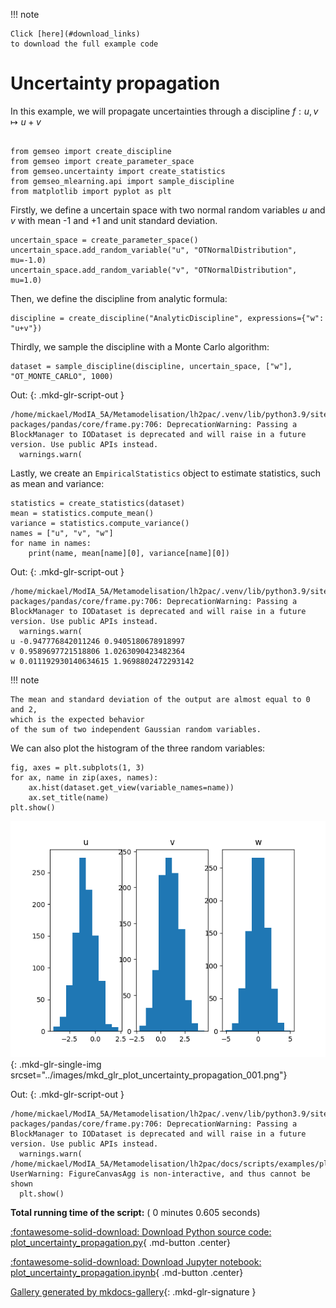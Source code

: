 
<!--
 DO NOT EDIT.
 THIS FILE WAS AUTOMATICALLY GENERATED BY mkdocs-gallery.
 TO MAKE CHANGES, EDIT THE SOURCE PYTHON FILE:
 "docs/scripts/examples/plot_uncertainty_propagation.py"
 LINE NUMBERS ARE GIVEN BELOW.
-->

!!! note

    Click [here](#download_links)
    to download the full example code


Uncertainty propagation
=======================

In this example,
we will propagate uncertainties through a discipline $f:u,v\mapsto u+v$

<!-- GENERATED FROM PYTHON SOURCE LINES 8-15 -->

```{.python }

from gemseo import create_discipline
from gemseo import create_parameter_space
from gemseo.uncertainty import create_statistics
from gemseo_mlearning.api import sample_discipline
from matplotlib import pyplot as plt

```








<!-- GENERATED FROM PYTHON SOURCE LINES 16-19 -->

Firstly,
we define a uncertain space with two normal random variables $u$ and $v$
with mean -1 and +1 and unit standard deviation.

<!-- GENERATED FROM PYTHON SOURCE LINES 19-23 -->

```{.python }
uncertain_space = create_parameter_space()
uncertain_space.add_random_variable("u", "OTNormalDistribution", mu=-1.0)
uncertain_space.add_random_variable("v", "OTNormalDistribution", mu=1.0)

```








<!-- GENERATED FROM PYTHON SOURCE LINES 24-26 -->

Then,
we define the discipline from analytic formula:

<!-- GENERATED FROM PYTHON SOURCE LINES 26-28 -->

```{.python }
discipline = create_discipline("AnalyticDiscipline", expressions={"w": "u+v"})

```








<!-- GENERATED FROM PYTHON SOURCE LINES 29-31 -->

Thirdly,
we sample the discipline with a Monte Carlo algorithm:

<!-- GENERATED FROM PYTHON SOURCE LINES 31-33 -->

```{.python }
dataset = sample_discipline(discipline, uncertain_space, ["w"], "OT_MONTE_CARLO", 1000)

```




Out:
{: .mkd-glr-script-out }

```{.shell .mkd-glr-script-out-disp }
/home/mickael/ModIA_5A/Metamodelisation/lh2pac/.venv/lib/python3.9/site-packages/pandas/core/frame.py:706: DeprecationWarning: Passing a BlockManager to IODataset is deprecated and will raise in a future version. Use public APIs instead.
  warnings.warn(

```





<!-- GENERATED FROM PYTHON SOURCE LINES 34-37 -->

Lastly,
we create an `EmpiricalStatistics` object to estimate statistics,
such as mean and variance:

<!-- GENERATED FROM PYTHON SOURCE LINES 37-44 -->

```{.python }
statistics = create_statistics(dataset)
mean = statistics.compute_mean()
variance = statistics.compute_variance()
names = ["u", "v", "w"]
for name in names:
    print(name, mean[name][0], variance[name][0])

```




Out:
{: .mkd-glr-script-out }

```{.shell .mkd-glr-script-out-disp }
/home/mickael/ModIA_5A/Metamodelisation/lh2pac/.venv/lib/python3.9/site-packages/pandas/core/frame.py:706: DeprecationWarning: Passing a BlockManager to IODataset is deprecated and will raise in a future version. Use public APIs instead.
  warnings.warn(
u -0.947776842011246 0.9405180678918997
v 0.9589697721518806 1.0263090423482364
w 0.011192930140634615 1.9698802472293142

```





<!-- GENERATED FROM PYTHON SOURCE LINES 45-50 -->

!!! note

    The mean and standard deviation of the output are almost equal to 0 and 2,
    which is the expected behavior
    of the sum of two independent Gaussian random variables.

<!-- GENERATED FROM PYTHON SOURCE LINES 52-53 -->

We can also plot the histogram of the three random variables:

<!-- GENERATED FROM PYTHON SOURCE LINES 53-58 -->

```{.python }
fig, axes = plt.subplots(1, 3)
for ax, name in zip(axes, names):
    ax.hist(dataset.get_view(variable_names=name))
    ax.set_title(name)
plt.show()
```


![u, v, w](./images/mkd_glr_plot_uncertainty_propagation_001.png){: .mkd-glr-single-img srcset="../images/mkd_glr_plot_uncertainty_propagation_001.png"}

Out:
{: .mkd-glr-script-out }

```{.shell .mkd-glr-script-out-disp }
/home/mickael/ModIA_5A/Metamodelisation/lh2pac/.venv/lib/python3.9/site-packages/pandas/core/frame.py:706: DeprecationWarning: Passing a BlockManager to IODataset is deprecated and will raise in a future version. Use public APIs instead.
  warnings.warn(
/home/mickael/ModIA_5A/Metamodelisation/lh2pac/docs/scripts/examples/plot_uncertainty_propagation.py:57: UserWarning: FigureCanvasAgg is non-interactive, and thus cannot be shown
  plt.show()

```






**Total running time of the script:** ( 0 minutes  0.605 seconds)

<div id="download_links"></div>



[:fontawesome-solid-download: Download Python source code: plot_uncertainty_propagation.py](./plot_uncertainty_propagation.py){ .md-button .center}

[:fontawesome-solid-download: Download Jupyter notebook: plot_uncertainty_propagation.ipynb](./plot_uncertainty_propagation.ipynb){ .md-button .center}


[Gallery generated by mkdocs-gallery](https://mkdocs-gallery.github.io){: .mkd-glr-signature }
